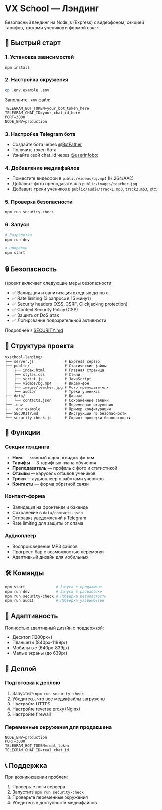 # VX School — Лэндинг

Безопасный лэндинг на Node.js (Express) с видеофоном, секцией тарифов, треками учеников и формой связи.

## 🚀 Быстрый старт

### 1. Установка зависимостей
```bash
npm install
```

### 2. Настройка окружения
```bash
cp .env.example .env
```

Заполните `.env` файл:
```env
TELEGRAM_BOT_TOKEN=your_bot_token_here
TELEGRAM_CHAT_ID=your_chat_id_here
PORT=3000
NODE_ENV=production
```

### 3. Настройка Telegram бота
- Создайте бота через [@BotFather](https://t.me/BotFather)
- Получите токен бота
- Узнайте свой chat_id через [@userinfobot](https://t.me/userinfobot)

### 4. Добавление медиафайлов
- Поместите видеофон в `public/videos/bg.mp4` (H.264/AAC)
- Добавьте фото преподавателя в `public/images/teacher.jpg`
- Добавьте треки учеников в `public/audio/track1.mp3`, `track2.mp3`, etc.

### 5. Проверка безопасности
```bash
npm run security-check
```

### 6. Запуск
```bash
# Разработка
npm run dev

# Продакшн
npm start
```

## 🔒 Безопасность

Проект включает следующие меры безопасности:
- ✅ Валидация и санитизация входных данных
- ✅ Rate limiting (3 запроса в 15 минут)
- ✅ Security headers (XSS, CSRF, Clickjacking protection)
- ✅ Content Security Policy (CSP)
- ✅ Защита от DoS атак
- ✅ Логирование подозрительной активности

Подробнее в [SECURITY.md](SECURITY.md)

## 📁 Структура проекта

```
vxschool-landing/
├── server.js              # Express сервер
├── public/                # Статические файлы
│   ├── index.html         # Главная страница
│   ├── styles.css         # Стили
│   ├── script.js          # JavaScript
│   ├── videos/bg.mp4      # Видео-фон
│   ├── images/teacher.jpg # Фото преподавателя
│   └── audio/             # Треки учеников
├── data/                  # Данные
│   └── contacts.json      # Сохранённые заявки
├── .env                   # Переменные окружения
├── .env.example           # Пример конфигурации
├── SECURITY.md            # Инструкции по безопасности
└── security-check.js      # Скрипт проверки безопасности
```

## 🎵 Функции

### Секции лэндинга
- **Hero** — главный экран с видео-фоном
- **Тарифы** — 3 тарифных плана обучения
- **Преподаватель** — профиль с фото и статистикой
- **Отзывы** — карусель отзывов учеников
- **Треки** — аудиоплеер с работами учеников
- **Контакты** — форма обратной связи

### Контакт-форма
- Валидация на фронтенде и бэкенде
- Сохранение в `data/contacts.json`
- Отправка уведомлений в Telegram
- Rate limiting для защиты от спама

### Аудиоплеер
- Воспроизведение MP3 файлов
- Прогресс-бар с возможностью перемотки
- Адаптивный дизайн для мобильных

## 🛠 Команды

```bash
npm start              # Запуск в продакшене
npm run dev            # Запуск в разработке
npm run security-check # Проверка безопасности
npm run audit          # Проверка уязвимостей
```

## 📱 Адаптивность

Полностью адаптивный дизайн с поддержкой:
- Десктоп (1200px+)
- Планшеты (840px-1199px)
- Мобильные (640px-839px)
- Малые экраны (до 639px)

## 🚀 Деплой

### Подготовка к деплою
1. Запустите `npm run security-check`
2. Убедитесь, что все медиафайлы загружены
3. Настройте HTTPS
4. Настройте reverse proxy (Nginx)
5. Настройте firewall

### Переменные окружения для продакшена
```env
NODE_ENV=production
PORT=3000
TELEGRAM_BOT_TOKEN=real_token
TELEGRAM_CHAT_ID=real_chat_id
```

## 📞 Поддержка

При возникновении проблем:
1. Проверьте логи сервера
2. Запустите `npm run security-check`
3. Проверьте переменные окружения
4. Убедитесь в доступности медиафайлов


